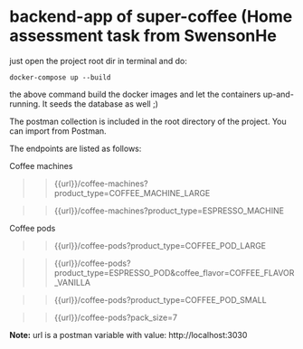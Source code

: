 
# backend-app of super-coffee (Home assessment task from SwensonHe

just open the project root dir in terminal and do:

```
docker-compose up --build
```

the above command build the docker images and let the containers up-and-running. It seeds the database as well ;)

The postman collection is included in the root directory of the project. You can import from Postman.

The endpoints are listed as follows:

Coffee machines
>> {{url}}/coffee-machines?product_type=COFFEE_MACHINE_LARGE

>> {{url}}/coffee-machines?product_type=ESPRESSO_MACHINE


Coffee pods
>> {{url}}/coffee-pods?product_type=COFFEE_POD_LARGE

>> {{url}}/coffee-pods?product_type=ESPRESSO_POD&coffee_flavor=COFFEE_FLAVOR_VANILLA

>> {{url}}/coffee-pods?product_type=COFFEE_POD_SMALL

>> {{url}}/coffee-pods?pack_size=7

**Note:** url is a postman variable with value: http://localhost:3030
